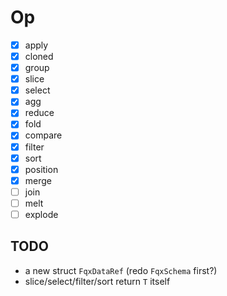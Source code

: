 # Op

- [x] apply
- [x] cloned
- [x] group
- [x] slice
- [x] select
- [x] agg
- [x] reduce
- [x] fold
- [x] compare
- [x] filter
- [x] sort
- [x] position
- [x] merge
- [ ] join
- [ ] melt
- [ ] explode

## TODO

- a new struct `FqxDataRef` (redo `FqxSchema` first?)
- slice/select/filter/sort return `T` itself
